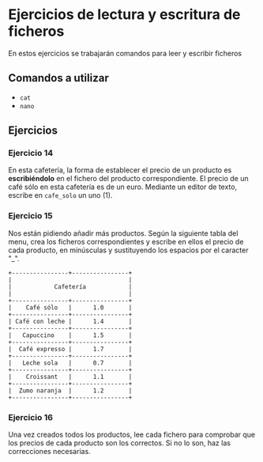 # Ejercicios de lectura y escritura de ficheros
En estos ejercicios se trabajarán comandos para leer y escribir ficheros

## Comandos a utilizar
- `cat`
- `nano`

## Ejercicios
### Ejercicio 14
En esta cafetería, la forma de establecer el precio de un producto es **escribiéndolo** en el fichero del producto correspondiente. El precio de un café sólo en esta cafetería es de un euro. Mediante un editor de texto, escribe en `cafe_solo` un uno (1).

### Ejercicio 15
Nos están pidiendo añadir más productos. Según la siguiente tabla del menu, crea los ficheros correspondientes y escribe en ellos el precio de cada producto, en minúsculas y sustituyendo los espacios por el caracter "_".

    +----------------+----------------+
    |                                 |
    |            Cafetería            |
    |                                 |
    +----------------+----------------+
    |    Café sólo   |      1.0       |
    +----------------+----------------+ 
    | Café con leche |      1.4       |
    +----------------+----------------+
    |   Capuccino    |      1.5       |
    +----------------+----------------+
    |  Café expresso |      1.7       |
    +----------------+----------------+
    |   Leche sola   |      0.7       |
    +----------------+----------------+
    |    Croissant   |      1.1       |
    +----------------+----------------+
    |  Zumo naranja  |      1.2       |
    +----------------+----------------+

### Ejercicio 16
Una vez creados todos los productos, lee cada fichero para comprobar que los precios de cada producto son los correctos. Si no lo son, haz las correcciones necesarias.